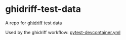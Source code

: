 # ghidriff-test-data

A repo for [ghidriff](https://github.com/clearbluejar/ghidriff) test data

Used by the ghidriff workflow: [pytest-devcontainer.yml](https://github.com/clearbluejar/ghidriff/blob/main/.github/workflows/pytest-devcontainer.yml)
